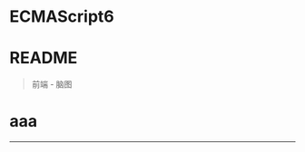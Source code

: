 # ECMAScript6

# README
<ClientOnly>
  <Valine></Valine>
</ClientOnly>

> 前端 - 脑图

# aaa


---
<br />
<ClientOnly>
  <G6Tree :queryData='{"id":"g1","name":"Name66ccc","count":123456,"label":"538.90","currency":"Yuan","rate":0.6,"status":"B","variableName":"V1","variableValue":0.341,"variableUp":false,"children":[{"id":"g12","name":"Deal with LONG label LONG label LONG label LONG label","count":123456,"label":"338.00","rate":0.627,"status":"R","currency":"Yuan","variableName":"V2","variableValue":0.179,"variableUp":true,"children":[{"id":"g121","name":"Name3","collapsed":true,"count":123456,"label":"138.00","rate":0.123,"status":"B","currency":"Yuan","variableName":"V2","variableValue":0.27,"variableUp":true,"children":[{"id":"g1211","name":"Name4","count":123456,"label":"138.00","rate":1,"status":"B","currency":"Yuan","variableName":"V1","variableValue":0.164,"variableUp":false,"children":[]}]},{"id":"g122","name":"Name5","collapsed":true,"count":123456,"label":"100.00","rate":0.296,"status":"G","currency":"Yuan","variableName":"V1","variableValue":0.259,"variableUp":true,"children":[{"id":"g1221","name":"Name6","count":123456,"label":"40.00","rate":0.4,"status":"G","currency":"Yuan","variableName":"V1","variableValue":0.135,"variableUp":true,"children":[{"id":"g12211","name":"Name6-1","count":123456,"label":"40.00","rate":1,"status":"R","currency":"Yuan","variableName":"V1","variableValue":0.181,"variableUp":true,"children":[]}]},{"id":"g1222","name":"Name7","count":123456,"label":"60.00","rate":0.6,"status":"G","currency":"Yuan","variableName":"V1","variableValue":0.239,"variableUp":false,"children":[]}]},{"id":"g123","name":"Name8","collapsed":true,"count":123456,"label":"100.00","rate":0.296,"status":"DI","currency":"Yuan","variableName":"V2","variableValue":0.131,"variableUp":false,"children":[{"id":"g1231","name":"Name8-1","count":123456,"label":"100.00","rate":1,"status":"DI","currency":"Yuan","variableName":"V2","variableValue":0.131,"variableUp":false,"children":[]}]}]},{"id":"g13","name":"Name9","count":123456,"label":"100.90","rate":0.187,"status":"B","currency":"Yuan","variableName":"V2","variableValue":0.221,"variableUp":true,"children":[{"id":"g131","name":"Name10","count":123456,"label":"33.90","rate":0.336,"status":"R","currency":"Yuan","variableName":"V1","variableValue":0.12,"variableUp":true,"children":[]},{"id":"g132","name":"Name11","count":123456,"label":"67.00","rate":0.664,"status":"G","currency":"Yuan","variableName":"V1","variableValue":0.241,"variableUp":false,"children":[]}]},{"id":"g14","name":"Name12","count":123456,"label":"100.00","rate":0.186,"status":"G","currency":"Yuan","variableName":"V2","variableValue":0.531,"variableUp":true,"children":[]}]}' />
</ClientOnly>